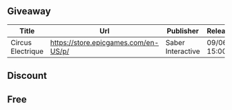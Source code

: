 ## Giveaway
Title             | Url                                  | Publisher         | ReleaseDate         | FullPrice | CurrentPrice | Developer   | DiscountEndDate    
----------------- | ------------------------------------ | ----------------- | ------------------- | --------- | ------------ | ----------- | -------------------
Circus Electrique | https://store.epicgames.com/en-US/p/ | Saber Interactive | 09/06/2022 15:00:00 | $19.99    | 0            | Zen Studios | 05/16/2024 15:00:00
## Discount



## Free




